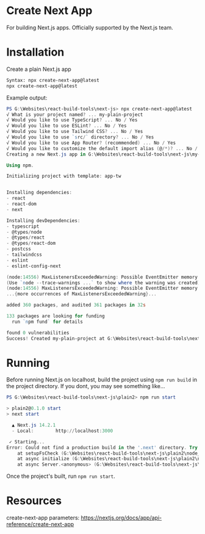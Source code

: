 # Create Next App
For building Next.js apps. Officially supported by the Next.js team.

# Installation

Create a plain Next.js app

```bash
Syntax: npx create-next-app@latest
npx create-next-app@latest
```

Example output:

```ps1
PS G:\Websites\react-build-tools\next-js> npx create-next-app@latest
√ What is your project named? ... my-plain-project
√ Would you like to use TypeScript? ... No / Yes
√ Would you like to use ESLint? ... No / Yes
√ Would you like to use Tailwind CSS? ... No / Yes
√ Would you like to use `src/` directory? ... No / Yes
√ Would you like to use App Router? (recommended) ... No / Yes
√ Would you like to customize the default import alias (@/*)? ... No / Yes
Creating a new Next.js app in G:\Websites\react-build-tools\next-js\my-plain-project.

Using npm.

Initializing project with template: app-tw


Installing dependencies:
- react
- react-dom
- next

Installing devDependencies:
- typescript
- @types/node
- @types/react
- @types/react-dom
- postcss
- tailwindcss
- eslint
- eslint-config-next

(node:14556) MaxListenersExceededWarning: Possible EventEmitter memory leak detected. 11 close listeners added to [TLSSocket]. Use emitter.setMaxListeners() to increase limit
(Use `node --trace-warnings ...` to show where the warning was created)
(node:14556) MaxListenersExceededWarning: Possible EventEmitter memory leak detected. 11 close listeners added to [TLSSocket]. Use emitter.setMaxListeners() to increase limit
...{more occurrences of MaxListenersExceededWarning}...

added 360 packages, and audited 361 packages in 32s

133 packages are looking for funding
  run `npm fund` for details

found 0 vulnerabilities
Success! Created my-plain-project at G:\Websites\react-build-tools\next-js\my-plain-project
```

# Running

Before running Next.js on localhost, build the project using `npm run build` in the project directory.
If you dont, you may see something like...

```ps1
PS G:\Websites\react-build-tools\next-js\plain2> npm run start

> plain2@0.1.0 start
> next start

  ▲ Next.js 14.2.1
  - Local:        http://localhost:3000

 ✓ Starting...
Error: Could not find a production build in the '.next' directory. Try building your app with 'next build' before starting the production server. https://nextjs.org/docs/messages/production-start-no-build-id
    at setupFsCheck (G:\Websites\react-build-tools\next-js\plain2\node_modules\next\dist\server\lib\router-utils\filesystem.js:151:19)
    at async initialize (G:\Websites\react-build-tools\next-js\plain2\node_modules\next\dist\server\lib\router-server.js:61:23)
    at async Server.<anonymous> (G:\Websites\react-build-tools\next-js\plain2\node_modules\next\dist\server\lib\start-server.js:249:36)
```

Once the project's built, run `npm run start`.

# Resources

create-next-app parameters:
https://nextjs.org/docs/app/api-reference/create-next-app
